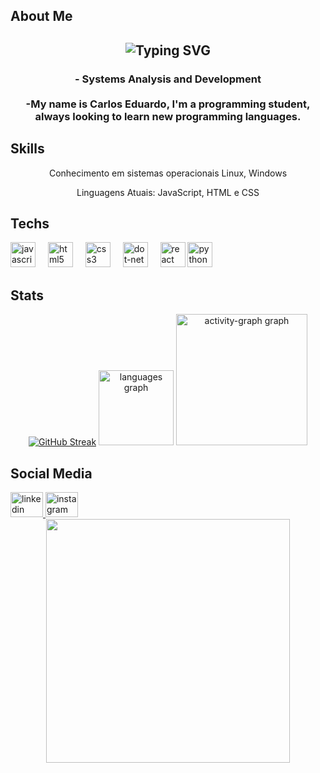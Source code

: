 <h2 align="left">About Me</h2>
<h2 align="center"<a href="https://git.io/typing-svg"><img src="https://readme-typing-svg.herokuapp.com?font=Fira+Code&duration=3000&pause=100&width=435&lines=Hello++World!;My+name+is+Carlos+Eduardo." alt="Typing SVG" /a></h2>
<h3 align="center">- Systems Analysis and Development<br><br>-My name is Carlos Eduardo, I'm a programming student, always looking to learn new programming languages.</h3>
<h2 align="left">Skills</h2>
<p align="center">Conhecimento em sistemas operacionais Linux, Windows</p>
<p align="center">Linguagens Atuais: JavaScript, HTML e CSS</p>
<h2 align="left">Techs</h2>

<div align="left">
   <img src="https://skillicons.dev/icons?i=js" height="40" alt="javascript logo"  />
  <img width="12" />
  <img src="https://skillicons.dev/icons?i=html" height="40" alt="html5 logo"  />
  <img width="12" />
  <img src="https://skillicons.dev/icons?i=css" height="40" alt="css3 logo"  />
  <img width="12" />
  <img src="https://skillicons.dev/icons?i=dotnet" height="40" alt="dot-net logo"  />
  <img width="12" />
  <img src="https://skillicons.dev/icons?i=react" height="40" alt="react logo"  />
    <img src="https://skillicons.dev/icons?i=py" height="40" alt="python logo"  />
  <img width="12" />
</div>

<h2 align="left">Stats</h2>

<div align="center">
<a href="https://git.io/streak-stats"><img src="https://github-readme-streak-stats.herokuapp.com?user=EduardoLeao-system&theme=dracula" alt="GitHub Streak" /></a>
  <img src="https://github-readme-stats.vercel.app/api/top-langs?username=EduardoLeao-system&locale=en&hide_title=false&layout=compact&card_width=320&langs_count=5&theme=dracula&hide_border=false&order=2" height="120" alt="languages graph"  />
  <img src="https://github-readme-activity-graph.vercel.app/graph?username=EduardoLeao-system&radius=15&theme=react&area=true&order=5" height="210" alt="activity-graph graph"  />
</div>

<h2 align="left">Social Media</h2>

<div align="left">
  <a href="https://www.linkedin.com/in/carlos-eduardoleao-9b9a00237/" target="_blank">
    <img src="https://raw.githubusercontent.com/maurodesouza/profile-readme-generator/master/src/assets/icons/social/linkedin/default.svg" width="52" height="40" alt="linkedin logo"  />
  </a>
  <a href="https://www.instagram.com/eduleao1/" target="_blank">
    <img src="https://raw.githubusercontent.com/maurodesouza/profile-readme-generator/master/src/assets/icons/social/instagram/default.svg" width="52" height="40" alt="instagram logo"  />
  </a>
</div>

<div align="center">
  <img height="390" src="https://64.media.tumblr.com/3ebef054c877d03c507aa8c40149908b/6ea0a0e867ebf441-0d/s1280x1920/515b1f92b9830672a913d4f32c3f233b08bf3643.gif"  />
</div>

